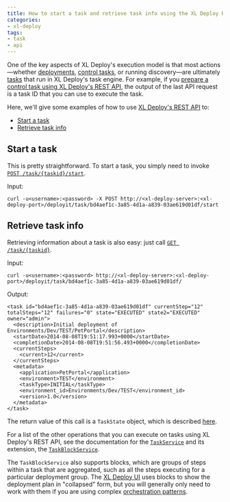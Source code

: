 ```yaml
---
title: How to start a task and retrieve task info using the XL Deploy REST API
categories:
- xl-deploy
tags:
- task
- api
---
```


One of the key aspects of XL Deploy's execution model is that most actions—whether [deployments](http://docs.xebialabs.com/releases/latest/deployit/referencemanual.html#deploying-an-application), [control tasks](http://docs.xebialabs.com/releases/latest/deployit/referencemanual.html#control-tasks), or running discovery—are ultimately [tasks](http://docs.xebialabs.com/releases/latest/deployit/referencemanual.html#task) that run in XL Deploy's task engine. For example, if you [prepare a control task using XL Deploy's REST API](/prepare-invoke-control-task-rest-api), the output of the last API request is a task ID that you can use to execute the task.

Here, we'll give some examples of how to use [XL Deploy's REST API](http://docs.xebialabs.com/releases/latest/deployit/rest-api/index.html) to:

* [Start a task](#start-a-task)
* [Retrieve task info](#retrieve-task-info)

## Start a task

This is pretty straightforward. To start a task, you simply need to invoke [`POST /task/{taskid}/start`](http://docs.xebialabs.com/releases/latest/deployit/rest-api/com.xebialabs.deployit.engine.api.TaskService.html#/task/{taskid}/start:POST).

Input:

    curl -u<username>:<password> -X POST http://<xl-deploy-server>:<xl-deploy-port>/deployit/task/bd4aef1c-3a85-4d1a-a839-03ae619d01df/start

## Retrieve task info

Retrieving information about a task is also easy: just call [`GET /task/{taskid}`](http://docs.xebialabs.com/releases/latest/deployit/rest-api/com.xebialabs.deployit.engine.api.TaskService.html#/task/{taskid}:GET).

Input:

    curl -u<username>:<password> http://<xl-deploy-server>:<xl-deploy-port>/deployit/task/bd4aef1c-3a85-4d1a-a839-03ae619d01df/

Output:

	<task id="bd4aef1c-3a85-4d1a-a839-03ae619d01df" currentStep="12" totalSteps="12" failures="0" state="EXECUTED" state2="EXECUTED" owner="admin">
	  <description>Initial deployment of Environments/Dev/TEST/PetPortal</description>
	  <startDate>2014-08-08T19:51:17.993+0000</startDate>
	  <completionDate>2014-08-08T19:51:56.493+0000</completionDate>
	  <currentSteps>
		<current>12</current>
	  </currentSteps>
	  <metadata>
		<application>PetPortal</application>
		<environment>TEST</environment>
		<taskType>INITIAL</taskType>
		<environment_id>Environments/Dev/TEST</environment_id>
		<version>1.0</version>
	  </metadata>
	</task>

The return value of this call is a `TaskState` object, which is described [here](http://docs.xebialabs.com/releases/latest/deployit/rest-api/com.xebialabs.deployit.engine.api.execution.TaskState.html).

For a list of the other operations that you can execute on tasks using XL Deploy's REST API, see the documentation for the [`TaskService`](http://docs.xebialabs.com/releases/latest/deployit/rest-api/com.xebialabs.deployit.engine.api.TaskService.html) and its extension, the [`TaskBlockService`](http://docs.xebialabs.com/releases/latest/deployit/rest-api/com.xebialabs.deployit.engine.api.TaskBlockService.html).

The `TaskBlockService` also supports blocks, which are groups of steps within a task that are aggregated, such as all the steps executing for a particular deployment group. The [XL Deploy UI](http://docs.xebialabs.com/releases/latest/deployit/guimanual.html) uses blocks to show the deployment plan in "collapsed" form, but you will generally only need to work with them if you are using complex [orchestration patterns](http://docs.xebialabs.com/releases/latest/deployit/referencemanual.html#orchestrators).

